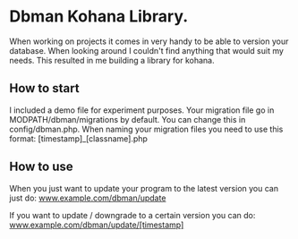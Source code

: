 # Dbman Kohana Library.
When working on projects it comes in very handy to be able to version your database. When looking around I couldn't find anything that would suit my needs. This resulted in me building a library for kohana.

## How to start
I included a demo file for experiment purposes. Your migration file go in MODPATH/dbman/migrations by default. You can change this in config/dbman.php. When naming your migration files you need to use this format: [timestamp]_[classname].php

## How to use
When you just want to update your program to the latest version you can just do: 
www.example.com/dbman/update

If you want to update / downgrade to a certain version you can do:
www.example.com/dbman/update/[timestamp]